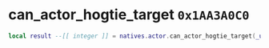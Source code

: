 # can_actor_hogtie_target `0x1AA3A0C0`

```lua
local result --[[ integer ]] = natives.actor.can_actor_hogtie_target(_unk0 --[[ integer ]], _unk1 --[[ integer ]])
```